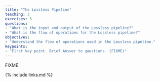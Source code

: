 ```yaml
---
title: "The Lossless Pipeline"
teaching: 3
exercises: 3
questions:
- "What is the input and output of the Lossless pipeline?"
- "What is the flow of operations for the Lossless pipeline?"
objectives:
- "Understand the flow of operations used in the Lossless pipeline."
keypoints:
- "First key point. Brief Answer to questions. (FIXME)"
---
```

FIXME

{% include links.md %}

